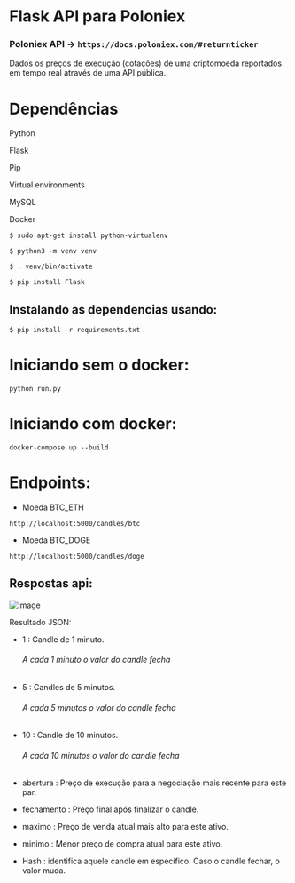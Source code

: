# Flask API para Poloniex

### Poloniex API ->  ``https://docs.poloniex.com/#returnticker``

Dados os preços de execução (cotações) de uma criptomoeda reportados em tempo real
através de uma API pública.

# Dependências

Python

Flask

Pip 

Virtual environments

MySQL

Docker

``$ sudo apt-get install python-virtualenv``

``$ python3 -m venv venv``

``$ . venv/bin/activate``

``$ pip install Flask``

## Instalando as dependencias usando:

``$ pip install -r requirements.txt``


# Iniciando sem o docker:

``python run.py``

# Iniciando com docker:

``docker-compose up --build``

# Endpoints:

* Moeda BTC_ETH

``http://localhost:5000/candles/btc``

* Moeda BTC_DOGE

``http://localhost:5000/candles/doge``



## Respostas api:

![image](https://user-images.githubusercontent.com/42013634/161131433-a978bc6a-7500-47b0-9500-c6dc6f97050a.png)


Resultado JSON:

* 1 : Candle de 1 minuto.
  
    ###### A cada 1 minuto o valor do candle fecha 
* 5 : Candles de 5 minutos.
    
    ###### A cada 5 minutos o valor do candle fecha 
* 10 : Candle de 10 minutos.

    ###### A cada 10 minutos o valor do candle fecha

* abertura : Preço de execução para a negociação mais recente para este par.

* fechamento : Preço final após finalizar o candle.

* maximo : Preço de venda atual mais alto para este ativo.

* minimo : Menor preço de compra atual para este ativo.

* Hash : identifica aquele candle em específico. Caso o candle fechar, o valor muda.

